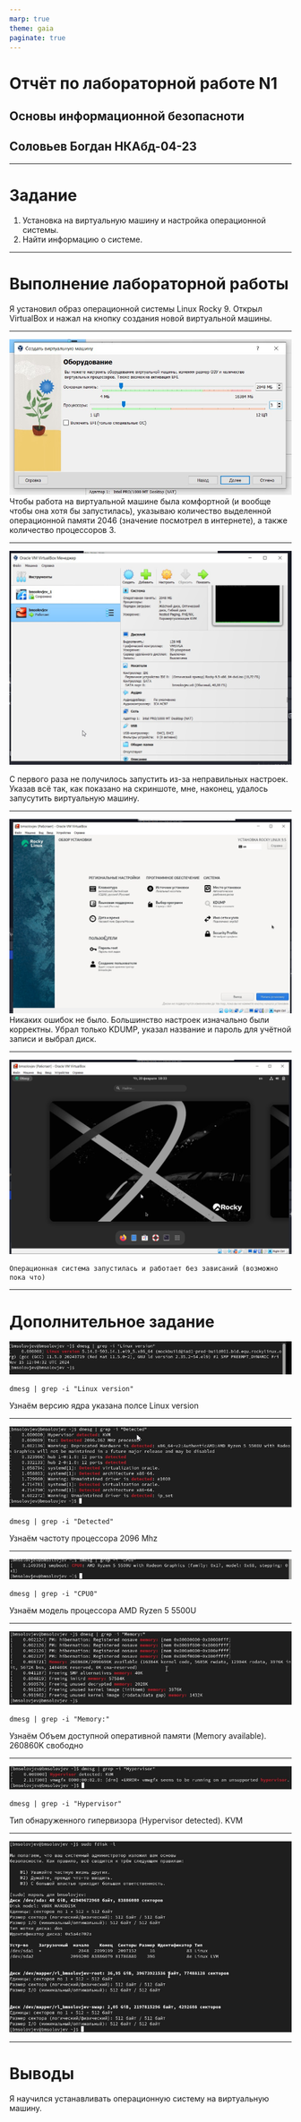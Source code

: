 ```yaml
---
marp: true
theme: gaia
paginate: true
---
```


# Отчёт по лабораторной работе N1
## Основы информационной безопасноти
## Соловьев Богдан НКАбд-04-23

---
# Задание

1. Установка на виртуальную машину и настройка операционной системы.
2. Найти информацию о системе.

---
# Выполнение лабораторной работы

Я установил образ операционной системы Linux Rocky 9. Открыл VirtualBox и нажал на кнопку создания новой виртуальной машины.

---

![h:400](./images/2.jpg)
Чтобы работа на виртуальной машине была комфортной (и вообще чтобы она хотя бы запустилась), указываю количество выделенной операционной памяти 2046 (значение посмотрел в интернете), а также количество процессоров 3.

---

![bg right:60%](./images/4.jpg)

С первого раза не получилось запустить из-за неправильных настроек. Указав всё так, как показано на скриншоте, мне, наконец, удалось запусутить виртуальную машину.

---


![h:400](./images/6.jpg)
Никаких ошибок не было. Большинство настроек изначально были корректны. Убрал только KDUMP, указал название и пароль для учётной записи и выбрал диск.

---

![bg](./images/7.jpg)

```
Операционная система запустилась и работает без зависаний (возможно пока что)
```

---

# Дополнительное задание
![w:1150](./images/8'.jpg)

```
dmesg | grep -i "Linux version"
```
Узнаём версию ядра указана полсе Linux version 



---

![w:1150](./images/9.jpg)
```
dmesg | grep -i "Detected"
```
Узнаём частоту процессора
2096 Mhz

---



![w:1150](./images/10.jpg)
```
dmesg | grep -i "CPU0"
```
Узнаём модель процессора
AMD Ryzen 5 5500U

---

![w:1150](./images/11.jpg)
```
dmesg | grep -i "Memory:"
```
Узнаём Объем доступной оперативной памяти (Memory available).
260860K свободно

---

![w:1150](./images/12.jpg)
```
dmesg | grep -i "Hypervisor"
```
Тип обнаруженного гипервизора (Hypervisor detected).
KVM

---
![](./images/13.jpg)

---

# Выводы
Я научился устанавливать операционную систему на виртуальную машину.